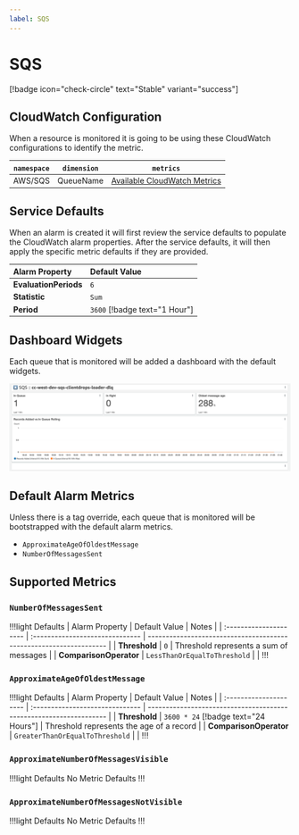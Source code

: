 ```yaml
---
label: SQS
---
```


# SQS

[!badge icon="check-circle" text="Stable" variant="success"]

## CloudWatch Configuration

When a resource is monitored it is going to be using these CloudWatch configurations to identify the metric.

| `namespace` | `dimension`          | `metrics`                                                                                                                            |
| ----------- | -------------------- | ------------------------------------------------------------------------------------------------------------------------------------ |
| AWS/SQS     | QueueName | [Available CloudWatch Metrics](https://docs.aws.amazon.com/AWSSimpleQueueService/latest/SQSDeveloperGuide/sqs-available-cloudwatch-metrics.html) |

## Service Defaults

When an alarm is created it will first review the service defaults to populate the CloudWatch alarm properties. After the service defaults, it will then apply the specific metric defaults if they are provided.

| Alarm Property        | Default Value |
| :-------------------- | :------------ |
| **EvaluationPeriods** | `6`          |
| **Statistic**         | `Sum`     |
| **Period**            | `3600` [!badge text="1 Hour"]         |

## Dashboard Widgets

Each queue that is monitored will be added a dashboard with the default widgets.

![](../../static/services/sqs/dashboard.png)

## Default Alarm Metrics

Unless there is a tag override, each queue that is monitored will be bootstrapped with the default alarm metrics.

- `ApproximateAgeOfOldestMessage`
- `NumberOfMessagesSent`

## Supported Metrics

### `NumberOfMessagesSent`

!!!light Defaults
| Alarm Property         | Default Value                   | Notes                                                              |
| :--------------------- | :------------------------------ | ------------------------------------------------------------------ |
| **Threshold**          | `0`                            | Threshold represents a sum of messages                         |
| **ComparisonOperator** | `LessThanOrEqualToThreshold` |                                                                    |
!!!

### `ApproximateAgeOfOldestMessage`

!!!light Defaults
| Alarm Property         | Default Value                   | Notes                                                              |
| :--------------------- | :------------------------------ | ------------------------------------------------------------------ |
| **Threshold**          | `3600 * 24` [!badge text="24 Hours"]                            | Threshold represents the age of a record                         |
| **ComparisonOperator** | `GreaterThanOrEqualToThreshold` |                                                                    |
!!!

### `ApproximateNumberOfMessagesVisible`

!!!light Defaults
No Metric Defaults
!!!

### `ApproximateNumberOfMessagesNotVisible`

!!!light Defaults
No Metric Defaults
!!!
